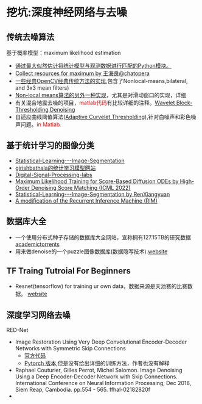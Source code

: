 # 挖坑:深度神经网络与去噪
## 传统去噪算法
基于概率模型：maximum likelihood estimation

* [通过最大似然估计将统计模型与观测数据进行匹配的Python模块。](https://github.com/Samurais/maxlike)
* [Collect resources for maximum by 王海良@chatopera](https://github.com/hailiang-wang/maxlike)
* [一些经典OpenCV经典传统方法的实现](https://github.com/adraper2/Noise_Reduction_Research-STS499),包含了Nonlocal-means,bilateral, and 3x3 mean filters)
* [Non-local means算法的另外一种实现](https://github.com/antimattercorrade/Image_Denoising)，尤其是对滑动窗口的实现，详细
* 有关混合地震去噪的项目，<span style="color: red">matlab代码</span>有比较详细的注释。[Wavelet Block-Thresholding Denoising
](https://github.com/smousavi05/Denoising-BTwavelet)
* 自适应曲线阈值算法([Adaptive Curvelet Thresholding](https://github.com/NEslahi/ACT)),针对白噪声和彩色噪声问题。<span style="color: red">in Matlab.</span>

## 基于统计学习的图像分类

* [Statistical-Learning---Image-Segmentation](https://github.com/RenXiangyuan/Statistical-Learning---Image-Segmentation)
* [girishbathala的统计学习模型网站](https://github.com/girishbathala/statistical-learning-image-classification)
* [Digital-Signal-Processing-labs](https://github.com/leonardopedroso/Digital-Signal-Processing-labs)
* [Maximum Likelihood Training for Score-Based Diffusion ODEs by High-Order Denoising Score Matching (ICML 2022)
](https://github.com/LuChengTHU/mle_score_ode)
* [Statistical-Learning---Image-Segmentation by RenXiangyuan](https://github.com/RenXiangyuan/Statistical-Learning---Image-Segmentation)
* [A modification of the Recurrent Inference Machine (RIM)](https://github.com/EmaadKhwaja/Deep-Learning-Denoising)
## 数据库大全
* 一个使用分布式种子存储的数据库大全网站，宣称拥有127.15TB的研究数据
[academictorrents](https://academictorrents.com/)
* 用来做denoise的一个puzzle图像数据库(数据隐写技术).[website](https://drive.google.com/drive/folders/1xOgnY6dBTahUjqykN9HWYeCO67h_ax8S)

## TF Traing Tutroial For Beginners
* Resnet(tensorflow) for training ur own data，数据来源是天池赛的比赛数据。
[website](https://github.com/Perseus1996/resnet-for-ur-own-data)

## 深度学习网络去噪
RED-Net
* Image Restoration Using Very Deep Convolutional Encoder-Decoder Networks with Symmetric Skip Connections
    - [官方代码](https://bitbucket.org/chhshen/image-denoising/src/master/) 
    - [Pytorch 版本](https://github.com/yjn870/REDNet-pytorch),但是没有给出详细的训练方法，作者也没有解释
* Raphael Couturier, Gilles Perrot, Michel Salomon. Image Denoising Using a Deep Encoder-Decoder
Network with Skip Connections. International Conference on Neural Information Processing, Dec
2018, Siem Reap, Cambodia. pp.554 - 565. ffhal-02182820f
* 




